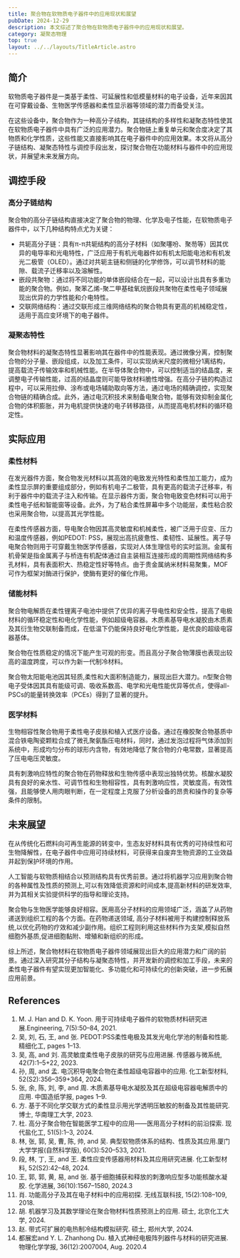 ```yaml
---
title: 聚合物在软物质电子器件中的应用现状和展望
pubDate: 2024-12-29
description: 本文综述了聚合物在软物质电子器件中的应用现状和展望。
category: 凝聚态物理
top: true
layout: ../../layouts/TitleArticle.astro
---
```


## 简介

软物质电子器件是一类基于柔性、可延展性和低模量材料的电子设备，近年来因其在可穿戴设备、生物医学传感器和柔性显示器等领域的潜力而备受关注。

在这些设备中，聚合物作为一种高分子结构，其链结构的多样性和凝聚态特性使其在软物质电子器件中具有广泛的应用潜力。聚合物链上重复单元和聚合度决定了其物质和化学性质，这些性能又直接影响其在电子器件中的应用效果。本文将从高分子链结构、凝聚态特性与调控手段出发，探讨聚合物在功能材料与器件中的应用现状，并展望未来发展方向。

## 调控手段

### 高分子链结构

聚合物的高分子链结构直接决定了聚合物的物理、化学及电子性能，在软物质电子器件中，以下几种结构特点尤为关键：

+ 共轭高分子链：具有π-π共轭结构的高分子材料（如聚噻吩、聚芴等）因其优异的电导率和光电特性，广泛应用于有机光电器件如有机太阳能电池和有机发光二极管（OLED）。通过对共轭主链和侧链的化学修饰，可以调节材料的能隙、载流子迁移率以及溶解性。
+ 嵌段共聚物：通过将不同功能的单体嵌段结合在一起，可以设计出具有多重功能的聚合物。例如，聚苯乙烯-聚二甲基硅氧烷嵌段共聚物在柔性电子领域展现出优异的力学性能和介电特性。
+ 交联网络结构：通过交联形成三维网络结构的聚合物具有更高的机械稳定性，适用于高应变环境下的电子器件。

### 凝聚态特性

聚合物材料的凝聚态特性显著影响其在器件中的性能表现。通过微像分离，控制聚合物的分子量、嵌段组成，以及加工条件，可以实现纳米尺度的微相分1离结构，提高载流子传输效率和机械性能。在半导体聚合物中，可以控制适当的结晶度，来调整电子传输性能，过高的结晶度则可能导致材料脆性增强。在高分子链的构造过程中，可以采用拉伸、涂布或电场辅助取向等方法，通过电场的精确调控，实现聚合物链的精确合成。此外，通过电沉积技术来制备电聚合物，能够有效抑制金属化合物的体积膨胀，并为电机提供快速的电子转移路径，从而提高电机材料的循环稳定性。

## 实际应用

### 柔性材料

在发光器件方面，聚合物发光材料以其高效的电致发光特性和柔性加工能力，成为柔性显示屏的重要组成部分，例如有机电子二极管，具有更高的载流子迁移率，有利于器件中的载流子注入和传输。在显示器件方面，聚合物电致变色材料可以用于柔性电子纸和智能窗等设备。此外，为了粘合柔性屏幕中多个功能层，柔性粘合胶也采用聚合物，以提高其光学性能。

在柔性传感器方面，导电聚合物因其高灵敏度和机械柔性，被广泛用于应变、压力和温度传感器，例如PEDOT:
PSS，展现出高抗疲惫性、柔韧性、延展性。离子导电聚合物则用于可穿戴生物医学传感器，实现对人体生理信号的实时监测。金属有机骨架是指金属离子与桥连有机配体通过自主装相互连接形成的周期性网络结构多孔材料，具有表面积大、热稳定性好等特点。由于贵金属纳米材料易聚集，MOF
可作为框架对酶进行保护，使酶有更好的催化作用。

### 储能材料

聚合物电解质在柔性锂离子电池中提供了优异的离子导电性和安全性，提高了电极材料的循环稳定性和电化学性能，例如超级电容器。木质素基导电水凝胶由木质素及其衍生物交联制备而成，在低温下仍能保持良好电化学性能，是优良的超级电容器基体。

聚合物在性质稳定的情况下能产生可观的形变。而且高分子聚合物薄膜也表现出较高的温度跨度，可以作为新一代制冷材料。

聚合物太阳能电池因其轻质,柔性和大面积制造能力，展现出巨大潜力。n型聚合物电子受体因其具有能级可调、吸收系数高、电学和光电性能优异等优点，使得all-PSCs的能量转换效率（PCEs）得到了显著的提升。

### 医学材料

生物相容性聚合物用于柔性电子皮肤和植入式医疗设备。通过在橡胶聚合物基质中混合铁电陶瓷颗粒合成了微孔聚氨酯压电材料，同时，通过发泡过程将气体添加到系统中，形成均匀分布的球形内含物，有效地降低了聚合物的介电常数，显著提高了压电电压灵敏度。

具有刺激响应特性的聚合物在药物释放和生物传感中表现出独特优势。核酸水凝胶具有良好的亲水性、可调节性和生物相容性，具有刺激响应性，灵敏度高，有效性强，且能够使人用肉眼判断，在一定程度上克服了分析设备的昂贵和操作的复杂等条件的限制。

## 未来展望

在从传统化石燃料向可再生能源的转变中，生态友好材料具有优秀的可持续性和可生物降解性，在电子器件中应用可持续材料，可获得来自废弃生物资源的工业效益并起到保护环境的作用。

人工智能与软物质相结合以预测结构具有优秀前景。通过将机器学习应用到聚合物的各种属性及性质的预测上,可以有效降低资源和时间成本,提高新材料的研发效率,并为其相关实验提供科学的指导和理论支持。

聚合物与生物医学能够良好相容。医用高分子材料的应用领域广泛，涵盖了从药物递送到组织工程的各个方面。在药物递送领域,
高分子材料被用于构建控制释放系统,以优化药物的疗效和减少副作用。组织工程则利用这些材料作为支架,模拟自然细胞外基质,促进细胞黏附、增殖和新组织的形成。

综上所述，聚合物材料在软物质电子器件领域展现出巨大的应用潜力和广阔的前景。通过深入研究其分子结构与凝聚态特性，并开发新的调控和加工手段，未来的柔性电子器件有望实现更加智能化、多功能化和可持续化的创新突破，进一步拓展应用前景。

## References

1. M. J. Han and D. K. Yoon. 用于可持续电子器件的软物质材料研究进展.Engineering, 7(5):50–84, 2021.
2. 吴, 刘, 石, 王, and 张. PEDOT∶PSS柔性电极及其发光电化学池的制备和性能. 精细化工, pages 1–13.
3. 吴, 高, and 刘. 高灵敏度柔性电子皮肤的研究与应用进展. 传感器与微系统, 42(7):1–5+22, 2023.
4. 孙, 周, and 孟. 电沉积导电聚合物在柔性超级电容器中的应用. 化工新型材料, 52(S2):356–359+364, 2024.
5. 张, 余, 陈, 刘, 李, and 周. 木质素基导电水凝胶及其在超级电容器电解质中的应用. 中国造纸学报, pages 1–9.
6. 方. 基于不同化学交联方式的柔性显示用光学透明压敏胶的制备及其性能研究. 博士, 华南理工大学, 2023.
7. 杜. 高分子聚合物在智能医学工程中的应用——医用高分子材料的前沿探索. 现代盐化工, 51(5):1–3, 2024.
8. 林, 张, 郭, 吴, 曹, 陈, 帅, and 吴. 典型软物质体系的结构、性质及其应用.厦门大学学报(自然科学版), 60(3):520–533, 2021.
9. 段, 林, 丁, 王, and 王. 柔性应变传感器用材料及其应用研究进展. 化工新型材料, 52(S2):42–48, 2024.
10. 王, 郭, 郭, 黄, 易, and 张. 基于细胞捕获和释放的刺激响应型多功能核酸水凝胶. 化学进展, 36(10):1567–1580, 2024.3
11. 肖. 功能高分子及其在电子材料中的应用初探. 无线互联科技, 15(2):108–109, 2018.
12. 胡. 机器学习及其数学理论在聚合物材料性质预测上的应用. 硕士, 北京化工大学, 2024.
13. 赵. 带式可扩展的电热制冷结构模拟研究. 硕士, 郑州大学, 2024.
14. 都展宏and Y. L. Zhanhong Du. 植入式神经电极阵列器件与材料的研究进展. 物理化学学报, 36(12):2007004, Aug. 2020.4
